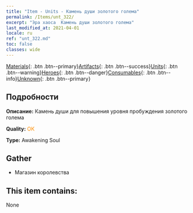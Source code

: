 ```yaml
---
title: "Item - Units - Камень души золотого голема"
permalink: /Items/unt_322/
excerpt: "Эра хаоса  Камень души золотого голема"
last_modified_at: 2021-04-01
locale: ru
ref: "unt_322.md"
toc: false
classes: wide
---
```

 [Materials](/ru/Items/){: .btn .btn--primary}[Artifacts](/ru/Items/Artifacts/){: .btn .btn--success}[Units](/ru/Items/Units/){: .btn .btn--warning}[Heroes](/ru/Items/Heroes/){: .btn .btn--danger}[Consumables](/ru/Items/Consumables/){: .btn .btn--info}[Unknown](/ru/Items/Unknown/){: .btn .btn--primary}

## Подробности
 **Описание:** Камень души для повышения уровня пробуждения золотого голема

 **Quality:** <span style="color: #FF8C00">OK</span>

 **Type:** Awakening Soul

## Gather

*    Магазин королевства 

## This item contains:

  None

